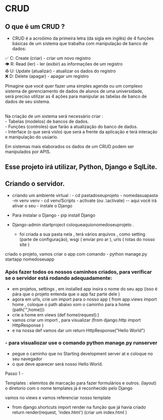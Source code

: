 # CRUD
 ## O que é um CRUD ? 
 - CRUD é a acroôimo da primeira letra (da sigla em inglês) de 4 funções básicas de um sistema que trabalha com manipulação de banco de dados:

✅ C: Create (criar) - criar um novo registro <br />
👁 R: Read (ler) - ler (exibir) as informações de um registro <br />
♻️ U: Update (atualizar) - atualizar os dados do registro <br />
❌ D: Delete (apagar) - apagar um registro <br />

PImagine que você quer fazer uma simples agenda ou um complexo sistema de gerenciamento de dados de alunos de uma universidade, <br />
será preciso utilizar as 4 ações para manipular as tabelas de banco de dados de seu sistema.<br /> <br />

Na criação de um sistema será necessário criar : <br /> - Tabelas (modelos) de bancos de dados.<br />
                                                 - Funções (controles) que farão a atualização do banco de dados.<br />
                                                 - Interface (o que será visto) que será a frente da aplicação e terá interação e manipulação do usúario.<br />

Em sistemas mais elaborados os dados de um CRUD podem ser manipulados por APIS. 

## Esse projeto irá utilizar, Python, Django e SqlLite. 

## Criando o servidor. 

- criando um ambiente virtual : 
        - cd pastadoseuprojeto 
            - nomedasuapasta -m venv venv 
             - cd venv/Scripts
                - activate (ou .\activate) -- aqui você irá ativar o seu 
                    - instale o Django 

- Para instalar o Django - pip install Django 
- Django-admin startproject coloqueaquionomedoseuprojeto  . 
    - foi criada a sua pasta nela , terá vários arquivos , como setting (parte de configuração), wsgi ( enviar pro ar ), urls ( rotas do nosso site )

criado o projeto, vamos criar o app com comando - python manage.py startapp nomedoseuapp 

###  Após fazer todos os nossos caminhos criados, para verificar se o servidor está rodando adequadamente: 
  - em projetos, settings , em installed app insira o nome do seu app (isso é pára que o projeto entenda que o app faz parte dele )
  - agora em urls,  crie um import para o nosso app ( from app.views import home , coloque o path abaixo xom o caminho para a home (path('",home)))
  - crie a home em views (def home(request):)
  - vamos criar um import , para visualizar (from django.http import HttpResponse )
  - e na nossa def vamos dar um return HttpResponse("Hello World")
  ### - para visualiozar use o comando python manage.py runserver
  - pegue o caminho que no Starting development server at e coloque no seu navegador 
  - o que deve aparecer será nosso Hello World. 

  Passo 1 - 

  Templates : elemntos de marcação para fazer formulários e outros. (layout)
    o diretorio com o nome templates já é reconhecido pelo Django 

vamos no views e vamos referenciar nosso template 
 - from django.shortcuts import render
    na função que já havia criado 
     return render(request, 'index.html') (criar um index.html )


  

